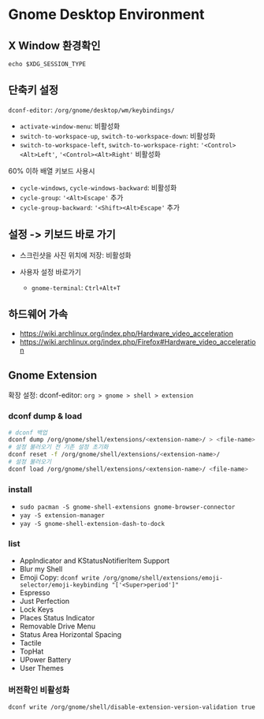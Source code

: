 # Gnome Desktop Environment

## X Window 환경확인

`echo $XDG_SESSION_TYPE`

## 단축키 설정

`dconf-editor`: `/org/gnome/desktop/wm/keybindings/`

- `activate-window-menu`: 비활성화
- `switch-to-workspace-up`, `switch-to-workspace-down`: 비활성화
- `switch-to-workspace-left`, `switch-to-workspace-right`: `'<Control><Alt>Left'`, `'<Control><Alt>Right'` 비활성화

60% 이하 배열 키보드 사용시

- `cycle-windows`, `cycle-windows-backward`: 비활성화
- `cycle-group`: `'<Alt>Escape'` 추가
- `cycle-group-backward`: `'<Shift><Alt>Escape'` 추가

## 설정 -> 키보드 바로 가기

- 스크린샷을 사진 위치에 저장: 비활성화

- 사용자 설정 바로가기

  - `gnome-terminal`: `Ctrl+Alt+T`

## 하드웨어 가속

- <https://wiki.archlinux.org/index.php/Hardware_video_acceleration>
- <https://wiki.archlinux.org/index.php/Firefox#Hardware_video_acceleration>

## Gnome Extension

확장 설정: dconf-editor: `org > gnome > shell > extension`

### dconf dump & load

```sh
# dconf 백업
dconf dump /org/gnome/shell/extensions/<extension-name>/ > <file-name>
# 설정 불러오기 전 기존 설정 초기화
dconf reset -f /org/gnome/shell/extensions/<extension-name>/
# 설정 불러오기
dconf load /org/gnome/shell/extensions/<extension-name>/ <file-name>
```

### install

- `sudo pacman -S gnome-shell-extensions gnome-browser-connector`
- `yay -S extension-manager`
- `yay -S gnome-shell-extension-dash-to-dock`

### list

- AppIndicator and KStatusNotifierItem Support
- Blur my Shell
- Emoji Copy: `dconf write /org/gnome/shell/extensions/emoji-selector/emoji-keybinding "['<Super>period']"`
- Espresso
- Just Perfection
- Lock Keys
- Places Status Indicator
- Removable Drive Menu
- Status Area Horizontal Spacing
- Tactile
- TopHat
- UPower Battery
- User Themes

### 버전확인 비활성화

```sh
dconf write /org/gnome/shell/disable-extension-version-validation true
```
